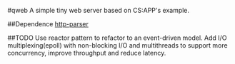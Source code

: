#qweb
A simple tiny web server based on CS:APP's example.

##Dependence
[http-parser](https://github.com/nodejs/http_parser)

##TODO
Use reactor pattern to refactor to an event-driven model. Add I/O multiplexing(epoll) with non-blocking I/O and multithreads to support more concurrency, improve throughput and reduce latency.

